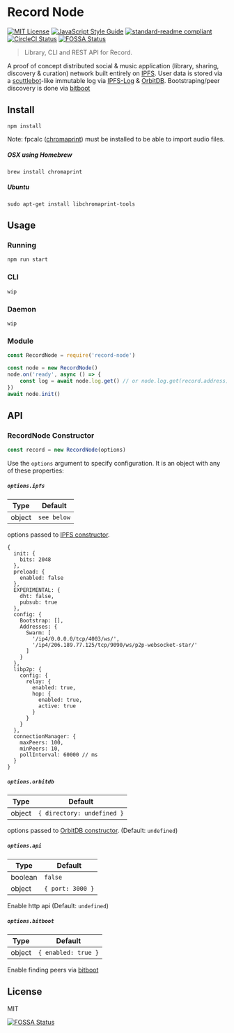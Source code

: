 # Record Node

[![MIT License](http://img.shields.io/badge/license-MIT-blue.svg?style=flat)](LICENSE) [![JavaScript Style Guide](https://img.shields.io/badge/code_style-standard-brightgreen.svg)](https://standardjs.com) [![standard-readme compliant](https://img.shields.io/badge/readme%20style-standard-brightgreen.svg?style=flat)](https://github.com/RichardLitt/standard-readme)
[![CircleCI Status](https://circleci.com/gh/mistakia/record-node.svg?style=shield)](https://circleci.com/gh/mistakia/record-node)
[![FOSSA Status](https://app.fossa.io/api/projects/git%2Bgithub.com%2Fmistakia%2Frecord-node.svg?type=shield)](https://app.fossa.io/projects/git%2Bgithub.com%2Fmistakia%2Frecord-node?ref=badge_shield)

> Library, CLI and REST API for Record.

A proof of concept distributed social & music application (library, sharing, discovery & curation) network built entirely on [IPFS](https://github.com/ipfs/js-ipfs). User data is stored via a [scuttlebot](http://scuttlebot.io/)-like immutable log via [IPFS-Log](https://github.com/orbitdb/ipfs-log) & [OrbitDB](https://github.com/orbitdb/orbit-db). Bootstraping/peer discovery is done via [bitboot](https://github.com/tintfoundation/bitboot)

## Install
```
npm install
```

Note: fpcalc ([chromaprint](https://github.com/acoustid/chromaprint)) must be installed to be able to import audio files.
##### OSX using Homebrew
```
brew install chromaprint
```

##### Ubuntu
```
sudo apt-get install libchromaprint-tools
```

## Usage

### Running
```
npm run start
```

### CLI
```
wip
```

### Daemon
```
wip
```

### Module
```js
const RecordNode = require('record-node')

const node = new RecordNode()
node.on('ready', async () => {
    const log = await node.log.get() // or node.log.get(record.address)
})
await node.init()
```

## API
### RecordNode Constructor
```js
const record = new RecordNode(options)
```
Use the `options` argument to specify configuration. It is an object with any of these properties:

##### `options.ipfs`

| Type | Default |
|------|---------|
| object | `see below` |

options passed to [IPFS constructor](https://github.com/ipfs/js-ipfs#ipfs-constructor).

```
{
  init: {
    bits: 2048
  },
  preload: {
    enabled: false
  },
  EXPERIMENTAL: {
    dht: false,
    pubsub: true
  },
  config: {
    Bootstrap: [],
    Addresses: {
	  Swarm: [
        '/ip4/0.0.0.0/tcp/4003/ws/',
        '/ip4/206.189.77.125/tcp/9090/ws/p2p-websocket-star/'
	  ]
    }
  },
  libp2p: {
    config: {
      relay: {
        enabled: true,
        hop: {
          enabled: true,
          active: true
        }
      }
    }
  },
  connectionManager: {
    maxPeers: 100,
    minPeers: 10,
    pollInterval: 60000 // ms
  }
}
```

##### `options.orbitdb`

| Type | Default |
|------|---------|
| object | `{ directory: undefined }` |

options passed to [OrbitDB constructor](https://github.com/orbitdb/orbit-db/blob/master/API.md#createinstanceipfs-options). (Default: `undefined`)

##### `options.api`

| Type | Default |
|------|---------|
| boolean | `false` |
| object | `{ port: 3000 }` |

Enable http api (Default: `undefined`)

##### `options.bitboot`

| Type | Default |
|------|---------|
| object | `{ enabled: true }` |

Enable finding peers via [bitboot](https://github.com/tintfoundation/bitboot)

## License
MIT


[![FOSSA Status](https://app.fossa.io/api/projects/git%2Bgithub.com%2Fmistakia%2Frecord-node.svg?type=large)](https://app.fossa.io/projects/git%2Bgithub.com%2Fmistakia%2Frecord-node?ref=badge_large)
